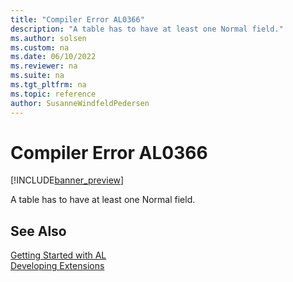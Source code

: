 ```yaml
---
title: "Compiler Error AL0366"
description: "A table has to have at least one Normal field."
ms.author: solsen
ms.custom: na
ms.date: 06/10/2022
ms.reviewer: na
ms.suite: na
ms.tgt_pltfrm: na
ms.topic: reference
author: SusanneWindfeldPedersen
---
```

[//]: # (START>DO_NOT_EDIT)
[//]: # (IMPORTANT:Do not edit any of the content between here and the END>DO_NOT_EDIT.)
[//]: # (Any modifications should be made in the .xml files in the ModernDev repo.)
# Compiler Error AL0366

[!INCLUDE[banner_preview](../includes/banner_preview.md)]

A table has to have at least one Normal field.

[//]: # (IMPORTANT: END>DO_NOT_EDIT)
## See Also  
[Getting Started with AL](../devenv-get-started.md)  
[Developing Extensions](../devenv-dev-overview.md)  